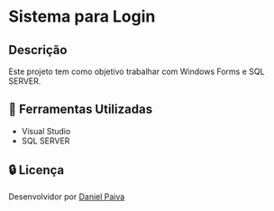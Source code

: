 # Sistema para Login

## Descrição

Este projeto tem como objetivo trabalhar com Windows Forms e SQL SERVER.

## :toolbox: Ferramentas Utilizadas

- Visual Studio
- SQL SERVER

## :lock: Licença

<p>Desenvolvidor por <a href="https://www.linkedin.com/in/danhpaiva/" target="_blank">Daniel Paiva<a/><p/>

